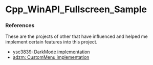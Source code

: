 # Cpp_WinAPI_Fullscreen_Sample

### References
These are the projects of other that have influenced and helped me implement certain features into this project.
- [ysc3839: DarkMode implementation](https://github.com/ysc3839/win32-darkmode)
- [adzm: CustomMenu implementation](win32-custom-menubar-aero-theme)
